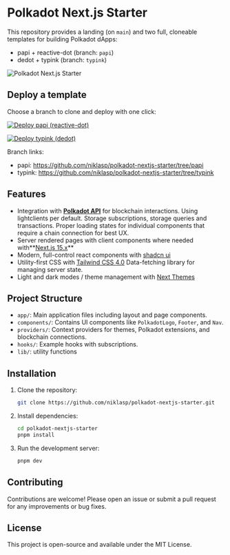 # Polkadot Next.js Starter

This repository provides a landing (on `main`) and two full, cloneable templates for building Polkadot dApps:

- papi + reactive-dot (branch: `papi`)
- dedot + typink (branch: `typink`)

![Polkadot Next.js Starter](public/polkadot-nextjs-starter.png)

## Deploy a template

Choose a branch to clone and deploy with one click:

[![Deploy papi (reactive-dot)](https://vercel.com/button)](https://vercel.com/new/clone?repository-url=https%3A%2F%2Fgithub.com%2Fniklasp%2Fpolkadot-nextjs-starter%2Ftree%2Fpapi)

[![Deploy typink (dedot)](https://vercel.com/button)](https://vercel.com/new/clone?repository-url=https%3A%2F%2Fgithub.com%2Fniklasp%2Fpolkadot-nextjs-starter%2Ftree%2Ftypink)

Branch links:

- papi: <https://github.com/niklasp/polkadot-nextjs-starter/tree/papi>
- typink: <https://github.com/niklasp/polkadot-nextjs-starter/tree/typink>

## Features

- Integration with **[Polkadot API](https://papi.how)** for blockchain interactions. Using lightclients per default. Storage subscriptions, storage queries and transactions. Proper loading states for individual components that require a chain connection for best UX.
- Server rendered pages with client components where needed with**[Next.js 15.x](https://nextjs.org/docs/app/getting-started)**
- Modern, full-control react components with [shadcn ui](https://ui.shadcn.com/)
- Utility-first CSS with [Tailwind CSS 4.0](https://tailwindcss.com/)
  Data-fetching library for managing server state.
- Light and dark modes / theme management with [Next Themes](https://ui.shadcn.com/docs/dark-mode/next)

## Project Structure

- `app/`: Main application files including layout and page components.
- `components/`: Contains UI components like `PolkadotLogo`, `Footer`, and
  `Nav`.
- `providers/`: Context providers for themes, Polkadot extensions, and
  blockchain connections.
- `hooks/`: Example hooks with subscriptions.
- `lib/`: utility functions

## Installation

1. Clone the repository:

   ```bash
   git clone https://github.com/niklasp/polkadot-nextjs-starter.git
   ```

2. Install dependencies:

   ```bash
   cd polkadot-nextjs-starter
   pnpm install
   ```

3. Run the development server:

   ```bash
   pnpm dev
   ```

## Contributing

Contributions are welcome! Please open an issue or submit a pull request for any
improvements or bug fixes.

## License

This project is open-source and available under the MIT License.
